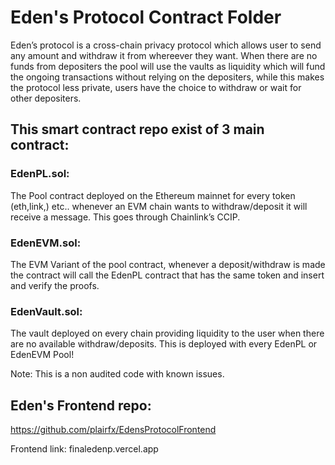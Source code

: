 # Eden's Protocol Contract Folder

Eden’s protocol is a cross-chain privacy protocol which allows user to send any amount and withdraw it from whereever they want.
When there are no funds from depositers the pool will use the vaults as liquidity which will fund the ongoing transactions without relying on the depositers, while this makes the protocol less private, users have the choice to withdraw or wait for other depositers.

## This smart contract repo exist of 3 main contract:

### **EdenPL.sol:**
The Pool contract deployed on the Ethereum mainnet for every token (eth,link,) etc.. whenever an EVM chain wants to withdraw/deposit it will receive a message. This goes through Chainlink’s CCIP.

### **EdenEVM.sol:**
 The EVM Variant of the pool contract, whenever a deposit/withdraw is made the contract will call the EdenPL contract that has the same token and insert and verify the proofs.

### **EdenVault.sol**:
The vault deployed on every chain providing liquidity to the user when there are no available withdraw/deposits. This is deployed with every EdenPL or EdenEVM Pool!

Note:
This is a non audited code with known issues.


## Eden's Frontend repo:

https://github.com/plairfx/EdensProtocolFrontend

Frontend link: finaledenp.vercel.app
